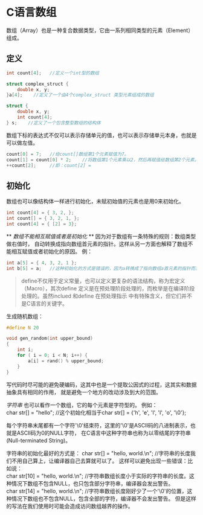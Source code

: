 # C语言数组

数组（Array）也是一种复合数据类型，它由一系列相同类型的元素（Element）组成。

## 定义
```c
int count[4];   //定义一个int型的数组

struct complex_struct {
    double x, y;
}a[4];    //定义了一个由4个complex_struct 类型元素组成的数组

struct {
    double x, y;
    int count[4];
} s;    //定义了一个包含整型数组的结构体

```
数组下标的表达式不仅可以表示存储单元的值，也可以表示存储单元本身，也就是可以做左值。

```c
count[0] = 7;   //给count[]数组第1个元素赋值为7。
count[1] = count[0] * 2;    //将数组第1个元素乘以2，然后再赋值给数组第2个元素。
++count[2];     //即：count[2] =

```
## 初始化

数组也可以像结构体一样进行初始化，未赋初始值的元素也是用0来初始化。

```c
int count[4] = { 3, 2, };
int count[] = { 3, 2, 1, };
int count[4] = { [2] = 3};

```

** *数组不能相互赋值或者是初始化* ** 因为对于数组有一条特殊的规则：数组类型做右值时，
自动转换成指向数组首元素的指针。这样从另一方面也解释了数组不能相互赋值或者初始化的原因。
例：
```c
int a[5] = { 4, 3, 2, 1 };
int b[5] = a;   //这种初始化的方式是错误的，因为a转换成了指向数组a首元素的指针而左边仍然是数组，这样当然不能通过赋值初始化。

```

> define不仅用于定义常量，也可以定义更复杂的语法结构，称为宏定义（Macro），其次define
定义是在预处理阶段处理的，而枚举是在编译阶段处理的。虽然inclued 和define 在预处理指示
中有特殊含义，但它们并不是C语言的关键字。

生成随机数组：
```c
#define N 20

void gen_random(int upper_bound)
{
    int i;
    for ( i = 0; i < N; i++) {
        a[i] = rand() % upper_bound;
    }
}

```

写代码时尽可能的避免硬编码，这其中也是一个提取公因式的过程，这其实和数据抽象具有相同的作用，
就是避免一个地方的改动涉及到大的范围。

*字符串* 也可以看作一个数组，它的每个元素是字符型的。
例如：     
char str[] = "hello";   //这个初始化相当于char str[] = {'h', 'e', 'l', 'l', 'o', '\0'};

每个字符串末尾都有一个字符'\0'结束符，这里的'\0'是ASCII码的八进制表示，也就是ASCII码为0的NULL字符，
在C语言中这种字符串也称为以零结尾的字符串(Null-terminated String)。

字符串的初始化最好的方式是：
char str[] = "hello, world.\n";   //字符串的长度我们不用自己算上，让编译器自己去算就可以了。
这样可以避免出现一些错误：比如说：   
char str[10] = "hello, world.\n";   //字符串数组长度小于实际的字符串的长度。这种情况下数组不包含NULL，也只包含部分字符串，编译器会发出警告。   
char str[14] = "hello, world.\n";   //字符串数组长度刚好少了一个'\0'的位置，这种情况下数组也不包含NULL，包含全部的字符，编译器不会发出警告。
但是这样的写法在我们使用时可能会造成访问数组越界的操作。
